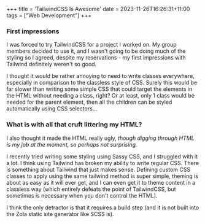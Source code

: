 +++
title = 'TailwindCSS Is Awesome'
date = 2023-11-26T16:26:31+11:00
tags = ["Web Development"]
+++

### First impressions

I was forced to try TailwindCSS for a project I worked on. My group members decided to use it, and I wasn't going to be doing much of the styling so I agreed, despite my reservations - my first impressions with Tailwind definitely weren't so good.

I thought it would be rather annoying to need to write classes everywhere, especially in comparison to the classless style of CSS. Surely this would be far slower than writing some simple CSS that could target the elements in the HTML without needing a class, right? Or at least, only 1 class would be needed for the parent element, then all the children can be styled automatically using CSS selectors...

### What is with all that cruft littering my HTML?
I also thought it made the HTML really ugly, *though digging through HTML is my job at the moment, so perhaps not surprising.*

I recently tried writing some styling using Sassy CSS, and I struggled with it a lot. I think using Tailwind has broken my ability to write regular CSS. There is something about Tailwind that just makes sense. Defining custom CSS classes to apply using the same tailwind method is super simple, theming is about as easy as it will ever get, and I can even get it to theme content in a classless way (which entirely defeats the point of TailwindCSS, but sometimes is necessary when you don't control the HTML).

I think the only detractor is that it requires a build step (and it is not built into the Zola static site generator like SCSS is).
